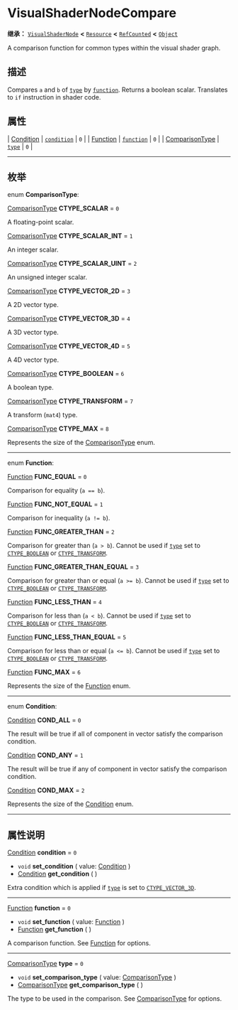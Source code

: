 <!-- ⚠ 请勿编辑本文件 ⚠ -->
<!-- 本文档使用脚本从 WeDot 引擎源码仓库生成。 -->
<!-- 生成脚本：https://github.com/WeDot-Engine/WeDot/tree/4.3/doc/tools/make_md.py； -->
<!-- 原文件：https://github.com/WeDot-Engine/WeDot/tree/4.3/doc/classes/VisualShaderNodeCompare.xml。 -->

<div id="_class_visualshadernodecompare"></div>

# VisualShaderNodeCompare

**继承：** [`VisualShaderNode`](class_visualshadernode.md) **<** [`Resource`](class_resource.md) **<** [`RefCounted`](class_refcounted.md) **<** [`Object`](class_object.md)

A comparison function for common types within the visual shader graph.

## 描述

Compares `a` and `b` of [`type`](#class_visualshadernodecompare_property_type) by [`function`](#class_visualshadernodecompare_property_function). Returns a boolean scalar. Translates to `if` instruction in shader code.

## 属性

| [Condition](#enum_visualshadernodecompare_condition)           | [`condition`](#class_visualshadernodecompare_property_condition) | ``0`` |
| [Function](#enum_visualshadernodecompare_function)             | [`function`](#class_visualshadernodecompare_property_function)   | ``0`` |
| [ComparisonType](#enum_visualshadernodecompare_comparisontype) | [`type`](#class_visualshadernodecompare_property_type)           | ``0`` |

<!-- rst-class:: classref-section-separator -->

---

## 枚举

<div id="_class_enum_visualshadernodecompare_comparisontype"></div>

enum **ComparisonType**: <div id="enum_visualshadernodecompare_comparisontype"></div>

<div id="_class_visualshadernodecompare_constant_ctype_scalar"></div>

[ComparisonType](#enum_visualshadernodecompare_comparisontype) **CTYPE_SCALAR** = ``0``

A floating-point scalar.

<div id="_class_visualshadernodecompare_constant_ctype_scalar_int"></div>

[ComparisonType](#enum_visualshadernodecompare_comparisontype) **CTYPE_SCALAR_INT** = ``1``

An integer scalar.

<div id="_class_visualshadernodecompare_constant_ctype_scalar_uint"></div>

[ComparisonType](#enum_visualshadernodecompare_comparisontype) **CTYPE_SCALAR_UINT** = ``2``

An unsigned integer scalar.

<div id="_class_visualshadernodecompare_constant_ctype_vector_2d"></div>

[ComparisonType](#enum_visualshadernodecompare_comparisontype) **CTYPE_VECTOR_2D** = ``3``

A 2D vector type.

<div id="_class_visualshadernodecompare_constant_ctype_vector_3d"></div>

[ComparisonType](#enum_visualshadernodecompare_comparisontype) **CTYPE_VECTOR_3D** = ``4``

A 3D vector type.

<div id="_class_visualshadernodecompare_constant_ctype_vector_4d"></div>

[ComparisonType](#enum_visualshadernodecompare_comparisontype) **CTYPE_VECTOR_4D** = ``5``

A 4D vector type.

<div id="_class_visualshadernodecompare_constant_ctype_boolean"></div>

[ComparisonType](#enum_visualshadernodecompare_comparisontype) **CTYPE_BOOLEAN** = ``6``

A boolean type.

<div id="_class_visualshadernodecompare_constant_ctype_transform"></div>

[ComparisonType](#enum_visualshadernodecompare_comparisontype) **CTYPE_TRANSFORM** = ``7``

A transform (`mat4`) type.

<div id="_class_visualshadernodecompare_constant_ctype_max"></div>

[ComparisonType](#enum_visualshadernodecompare_comparisontype) **CTYPE_MAX** = ``8``

Represents the size of the [ComparisonType](#enum_visualshadernodecompare_comparisontype) enum.

<!-- rst-class:: classref-item-separator -->

---

<div id="_class_enum_visualshadernodecompare_function"></div>

enum **Function**: <div id="enum_visualshadernodecompare_function"></div>

<div id="_class_visualshadernodecompare_constant_func_equal"></div>

[Function](#enum_visualshadernodecompare_function) **FUNC_EQUAL** = ``0``

Comparison for equality (`a == b`).

<div id="_class_visualshadernodecompare_constant_func_not_equal"></div>

[Function](#enum_visualshadernodecompare_function) **FUNC_NOT_EQUAL** = ``1``

Comparison for inequality (`a != b`).

<div id="_class_visualshadernodecompare_constant_func_greater_than"></div>

[Function](#enum_visualshadernodecompare_function) **FUNC_GREATER_THAN** = ``2``

Comparison for greater than (`a > b`). Cannot be used if [`type`](#class_visualshadernodecompare_property_type) set to [`CTYPE_BOOLEAN`](#class_visualshadernodecompare_constant_ctype_boolean) or [`CTYPE_TRANSFORM`](#class_visualshadernodecompare_constant_ctype_transform).

<div id="_class_visualshadernodecompare_constant_func_greater_than_equal"></div>

[Function](#enum_visualshadernodecompare_function) **FUNC_GREATER_THAN_EQUAL** = ``3``

Comparison for greater than or equal (`a >= b`). Cannot be used if [`type`](#class_visualshadernodecompare_property_type) set to [`CTYPE_BOOLEAN`](#class_visualshadernodecompare_constant_ctype_boolean) or [`CTYPE_TRANSFORM`](#class_visualshadernodecompare_constant_ctype_transform).

<div id="_class_visualshadernodecompare_constant_func_less_than"></div>

[Function](#enum_visualshadernodecompare_function) **FUNC_LESS_THAN** = ``4``

Comparison for less than (`a < b`). Cannot be used if [`type`](#class_visualshadernodecompare_property_type) set to [`CTYPE_BOOLEAN`](#class_visualshadernodecompare_constant_ctype_boolean) or [`CTYPE_TRANSFORM`](#class_visualshadernodecompare_constant_ctype_transform).

<div id="_class_visualshadernodecompare_constant_func_less_than_equal"></div>

[Function](#enum_visualshadernodecompare_function) **FUNC_LESS_THAN_EQUAL** = ``5``

Comparison for less than or equal (`a <= b`). Cannot be used if [`type`](#class_visualshadernodecompare_property_type) set to [`CTYPE_BOOLEAN`](#class_visualshadernodecompare_constant_ctype_boolean) or [`CTYPE_TRANSFORM`](#class_visualshadernodecompare_constant_ctype_transform).

<div id="_class_visualshadernodecompare_constant_func_max"></div>

[Function](#enum_visualshadernodecompare_function) **FUNC_MAX** = ``6``

Represents the size of the [Function](#enum_visualshadernodecompare_function) enum.

<!-- rst-class:: classref-item-separator -->

---

<div id="_class_enum_visualshadernodecompare_condition"></div>

enum **Condition**: <div id="enum_visualshadernodecompare_condition"></div>

<div id="_class_visualshadernodecompare_constant_cond_all"></div>

[Condition](#enum_visualshadernodecompare_condition) **COND_ALL** = ``0``

The result will be true if all of component in vector satisfy the comparison condition.

<div id="_class_visualshadernodecompare_constant_cond_any"></div>

[Condition](#enum_visualshadernodecompare_condition) **COND_ANY** = ``1``

The result will be true if any of component in vector satisfy the comparison condition.

<div id="_class_visualshadernodecompare_constant_cond_max"></div>

[Condition](#enum_visualshadernodecompare_condition) **COND_MAX** = ``2``

Represents the size of the [Condition](#enum_visualshadernodecompare_condition) enum.

<!-- rst-class:: classref-section-separator -->

---

## 属性说明

<div id="_class_visualshadernodecompare_property_condition"></div>

[Condition](#enum_visualshadernodecompare_condition) **condition** = ``0`` <div id="class_visualshadernodecompare_property_condition"></div>

- `void` **set_condition** ( value: [Condition](#enum_visualshadernodecompare_condition) )
- [Condition](#enum_visualshadernodecompare_condition) **get_condition** ( )

Extra condition which is applied if [`type`](#class_visualshadernodecompare_property_type) is set to [`CTYPE_VECTOR_3D`](#class_visualshadernodecompare_constant_ctype_vector_3d).

<!-- rst-class:: classref-item-separator -->

---

<div id="_class_visualshadernodecompare_property_function"></div>

[Function](#enum_visualshadernodecompare_function) **function** = ``0`` <div id="class_visualshadernodecompare_property_function"></div>

- `void` **set_function** ( value: [Function](#enum_visualshadernodecompare_function) )
- [Function](#enum_visualshadernodecompare_function) **get_function** ( )

A comparison function. See [Function](#enum_visualshadernodecompare_function) for options.

<!-- rst-class:: classref-item-separator -->

---

<div id="_class_visualshadernodecompare_property_type"></div>

[ComparisonType](#enum_visualshadernodecompare_comparisontype) **type** = ``0`` <div id="class_visualshadernodecompare_property_type"></div>

- `void` **set_comparison_type** ( value: [ComparisonType](#enum_visualshadernodecompare_comparisontype) )
- [ComparisonType](#enum_visualshadernodecompare_comparisontype) **get_comparison_type** ( )

The type to be used in the comparison. See [ComparisonType](#enum_visualshadernodecompare_comparisontype) for options.

[^virtual]: 本方法通常需要用户覆盖才能生效。
[^const]: 本方法无副作用，不会修改该实例的任何成员变量。
[^vararg]: 本方法除了能接受在此处描述的参数外，还能够继续接受任意数量的参数。
[^constructor]: 本方法用于构造某个类型。
[^static]: 调用本方法无需实例，可直接使用类名进行调用。
[^operator]: 本方法描述的是使用本类型作为左操作数的有效运算符。
[^bitfield]: 这个值是由下列位标志构成位掩码的整数。
[^void]: 无返回值。
